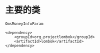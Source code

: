 # 主要的类

```java
OmsMoneyInfoParam  
```

```
<dependency>
    <groupId>org.projectlombok</groupId>
    <artifactId>lombok</artifactId>
</dependency>
```
